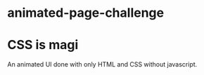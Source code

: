 # animated-page-challenge
# CSS is magi
An animated UI done with only HTML and CSS without javascript.

<img src="" alt="">
